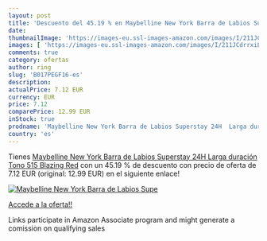 ```yaml
---
layout: post
title: 'Descuento del 45.19 % en Maybelline New York Barra de Labios Supe'
date: 
thumbnailImage: 'https://images-eu.ssl-images-amazon.com/images/I/211JCdrrxiL._SL200_.jpg'
images: [ 'https://images-eu.ssl-images-amazon.com/images/I/211JCdrrxiL._SL200_.jpg' ]
comments: true
category: ofertas
author: ring
slug: 'B017PEGF16-es'
description:
actualPrice: 7.12 EUR
currency: EUR
price: 7.12
comparePrice: 12.99 EUR
inStock: true
prodname: 'Maybelline New York Barra de Labios Superstay 24H  Larga duración   Tono 515 Blazing Red'
country: 'es'
---
```


Tienes [Maybelline New York Barra de Labios Superstay 24H  Larga duración   Tono 515 Blazing Red](https://www.amazon.es/dp/B017PEGF16/?tag=tolees-21) con un 45.19 % de descuento con precio de oferta de 7.12 EUR (original: 12.99 EUR) en el siguiente enlace!

[![Maybelline New York Barra de Labios Supe](https://images-eu.ssl-images-amazon.com/images/I/211JCdrrxiL._SL200_.jpg)](https://www.amazon.es/dp/B017PEGF16/?tag=tolees-21)

[Accede a la oferta!!](https://www.amazon.es/dp/B017PEGF16/?tag=tolees-21)

Links participate in Amazon Associate program and might generate a comission on qualifying sales


